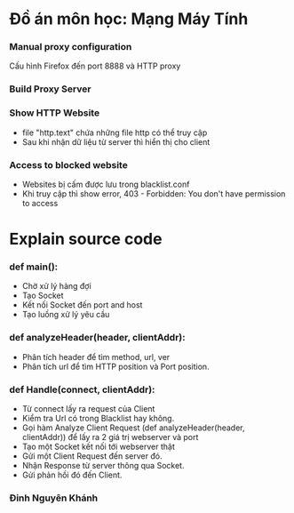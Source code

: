# Đồ án môn học: Mạng Máy Tính
### Manual proxy configuration
  Cấu hình Firefox đến port 8888 và HTTP proxy
### Build Proxy Server
### Show HTTP Website
  - file "http.text" chứa những file http có thể truy cập
  - Sau khi nhận dữ liệu từ server thì hiển thị cho client
### Access to blocked website
  - Websites bị cấm được lưu trong blacklist.conf
  - Khi truy cập thì show error, 403 - Forbidden: You don't have permission to access

# Explain source code
### def main():
  + Chờ xử lý hàng đợi
  + Tạo Socket
  + Kết nối Socket đến port and host
  + Tạo luồng xử lý yêu cầu
### def analyzeHeader(header, clientAddr):
  + Phân tích header để tìm method, url, ver
  + Phân tích url để tìm HTTP position và Port position.
### def Handle(connect, clientAddr):
  + Từ connect lấy ra request của Client
  + Kiểm tra Url có trong Blacklist hay không.
  + Gọi hàm Analyze Client Request (def analyzeHeader(header, clientAddr)) để lấy ra 2 giá trị webserver và port
  + Tạo một Socket kết nối tới webserver thật
  + Gửi một Client Request đến server đó.
  + Nhận Response từ server thông qua Socket.
  + Gửi phản hồi đó đến Client.

### Đinh Nguyên Khánh 








